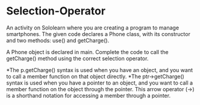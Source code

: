 # Selection-Operator

An activity on Sololearn where you are creating a program to manage smartphones. The given code declares a Phone class, with its constructor and two methods: use() and getCharge().

A Phone object is declared in main. Complete the code to call the getCharge() method using the correct selection operator.

*The p.getCharge() syntax is used when you have an object, and you want to call a member function on that object directly.
*The ptr->getCharge() syntax is used when you have a pointer to an object, and you want to call a member function on the object through the pointer. This arrow operator (->) is a shorthand notation for accessing a member through a pointer.
